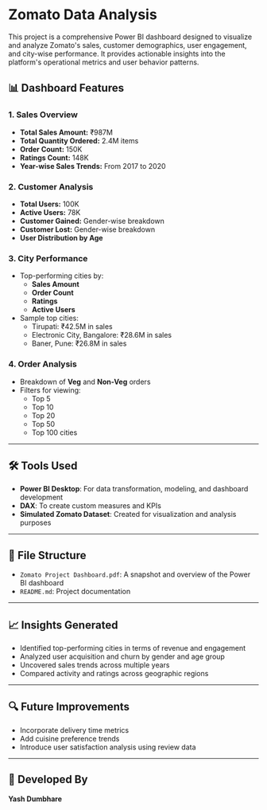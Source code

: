 # Zomato Data Analysis 

This project is a comprehensive Power BI dashboard designed to visualize and analyze Zomato's sales, customer demographics, user engagement, and city-wise performance. It provides actionable insights into the platform's operational metrics and user behavior patterns.

## 📊 Dashboard Features

### 1. **Sales Overview**
- **Total Sales Amount:** ₹987M  
- **Total Quantity Ordered:** 2.4M items  
- **Order Count:** 150K  
- **Ratings Count:** 148K  
- **Year-wise Sales Trends:** From 2017 to 2020

### 2. **Customer Analysis**
- **Total Users:** 100K  
- **Active Users:** 78K  
- **Customer Gained:** Gender-wise breakdown  
- **Customer Lost:** Gender-wise breakdown  
- **User Distribution by Age**

### 3. **City Performance**
- Top-performing cities by:
  - **Sales Amount**
  - **Order Count**
  - **Ratings**
  - **Active Users**
- Sample top cities:
  - Tirupati: ₹42.5M in sales
  - Electronic City, Bangalore: ₹28.6M in sales
  - Baner, Pune: ₹26.8M in sales

### 4. **Order Analysis**
- Breakdown of **Veg** and **Non-Veg** orders
- Filters for viewing:
  - Top 5
  - Top 10
  - Top 20
  - Top 50
  - Top 100 cities

---

## 🛠️ Tools Used

- **Power BI Desktop**: For data transformation, modeling, and dashboard development  
- **DAX**: To create custom measures and KPIs  
- **Simulated Zomato Dataset**: Created for visualization and analysis purposes

---

## 📂 File Structure

- `Zomato Project Dashboard.pdf`: A snapshot and overview of the Power BI dashboard  
- `README.md`: Project documentation

---

## 📈 Insights Generated

- Identified top-performing cities in terms of revenue and engagement  
- Analyzed user acquisition and churn by gender and age group  
- Uncovered sales trends across multiple years  
- Compared activity and ratings across geographic regions

---

## 🔍 Future Improvements

- Incorporate delivery time metrics  
- Add cuisine preference trends  
- Introduce user satisfaction analysis using review data

---

## 👤 Developed By

**Yash Dumbhare**

